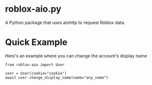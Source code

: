 # roblox-aio.py
A Python package that uses aiohttp to request Roblox data.

# Quick Example
Here's an example where you can change the account's display name
```
from roblox-aio import User

user = User(cookie="cookie")
await user.change_display_name(name="any_name")
```